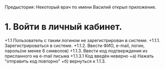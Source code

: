 

Предыстория: Некоторый врач по имени Василий открыл приложение.

# 1. Войти в личный кабинет.
   +1.1 Пользователь с таким логином не зарегистрирован в системе.
    +1.1.1. Зарегистрироваться в системе.
    +1.1.2. Ввести ФИО, e-mail, логин, пароль(не менее 6 символов)
    +1.1.3. Ввести код подтверждения из присланного на e-mail письма
      +1.1.3.1 Код введён неверно
              +а) Нажать "отправить код повторно"
              +б) вернуться к 1.1.3.
